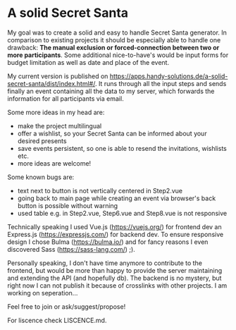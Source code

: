 # A solid Secret Santa

My goal was to create a solid and easy to handle Secret Santa generator. In comparison to existing projects it should be especially able to handle one drawback: **The manual exclusion or forced-connection between two or more participants**. Some additional nice-to-have's would be input forms for budget limitation as well as date and place of the event.

My current version is published on https://apps.handy-solutions.de/a-solid-secret-santa/dist/index.html#/. It runs through all the input steps and sends finally an event containing all the data to my server, which forwards the information for all participants via email.

Some more ideas in my head are:
- make the project multilingual
- offer a wishlist, so your Secret Santa can be informed about your desired presents
- save events persistent, so one is able to resend the invitations, wishlists etc.
- more ideas are welcome!

Some known bugs are:
+ text next to button is not vertically centered in Step2.vue
+ going back to main page while creating an event via browser's back button is possible without warning
+ used table e.g. in Step2.vue, Step6.vue and Step8.vue is not responsive

Technically speaking I used Vue.js (https://vuejs.org/) for frontend dev an Express.js (https://expressjs.com/) for backend dev. To ensure responsive design I chose Bulma (https://bulma.io/) and for fancy reasons I even discovered Sass (https://sass-lang.com/) ;). 

Personally speaking, I don't have time anymore to contribute to the frontend, but would be more than happy to provide the server maintaining and extending the API (and hopefully db). The backend is no mystery, but right now I can not publish it because of crosslinks with other projects. I am working on seperation...

Feel free to join or ask/suggest/propose!

For liscence check LISCENCE.md.